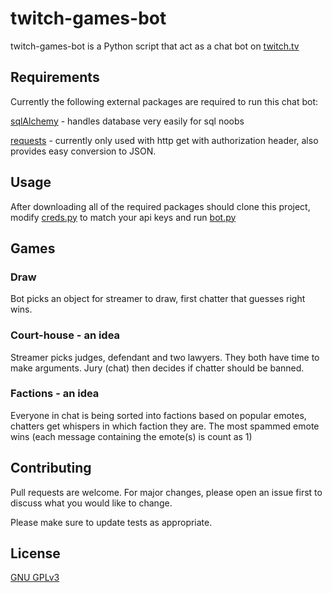 # twitch-games-bot

twitch-games-bot is a Python script that act as a chat bot on [twitch.tv](https://twitch.tv/)

## Requirements

Currently the following external packages are required to run this chat bot:


[sqlAlchemy](https://www.sqlalchemy.org) - handles database very easily for sql noobs

[requests](https://2.python-requests.org/en/master) - currently only used with http get with authorization header, also provides easy conversion to JSON.

## Usage
After downloading all of the required packages should clone this project, modify [creds.py](https://github.com/RomEz10/twitch-bot/blob/master/creds.py) to match your api keys and run [bot.py](https://github.com/RomEz10/twitch-bot/blob/master/bot.py)

## Games
### Draw
Bot picks an object for streamer to draw, first chatter that guesses right wins.
### Court-house - an idea
Streamer picks judges, defendant and two lawyers. They both have time to make arguments. Jury (chat) then decides if chatter should be banned.
### Factions - an idea
Everyone in chat is being sorted into factions based on popular emotes, chatters get whispers in which faction they are. The most spammed emote wins (each message containing the emote(s) is count as 1)


## Contributing
Pull requests are welcome. For major changes, please open an issue first to discuss what you would like to change.

Please make sure to update tests as appropriate.

## License
[GNU GPLv3](https://choosealicense.com/licenses/gpl-3.0)
